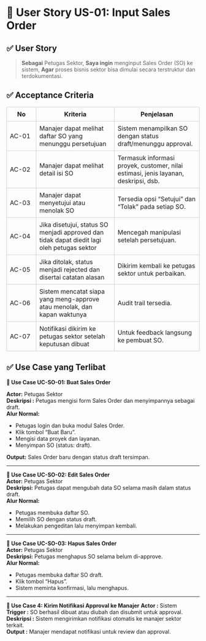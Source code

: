 # 🎯 User Story US-01: Input Sales Order
## ✅ User Story
> **Sebagai** Petugas Sektor,
**Saya ingin** menginput Sales Order (SO) ke sistem,
**Agar** proses bisnis sektor bisa dimulai secara terstruktur dan terdokumentasi.

## ✅ Acceptance Criteria
<table style="width: 100%; border-collapse: collapse;">
  <thead>
    <tr>
      <th style="width: 60px; border: 1px solid #ccc; padding: 8px;">No</th>
      <th style="border: 1px solid #ccc; padding: 8px;">Kriteria</th>
      <th style="border: 1px solid #ccc; padding: 8px;">Penjelasan</th>
    </tr>
  </thead>
  <tbody>
    <tr>
      <td style="border: 1px solid #ccc; padding: 8px;">AC-01</td>
      <td style="border: 1px solid #ccc; padding: 8px;">Manajer dapat melihat daftar SO yang menunggu persetujuan</td>
      <td style="border: 1px solid #ccc; padding: 8px;">Sistem menampilkan SO dengan status draft/menunggu approval.</td>
    </tr>
    <tr>
      <td style="border: 1px solid #ccc; padding: 8px;">AC-02</td>
      <td style="border: 1px solid #ccc; padding: 8px;">Manajer dapat melihat detail isi SO</td>
      <td style="border: 1px solid #ccc; padding: 8px;">Termasuk informasi proyek, customer, nilai estimasi, jenis layanan, deskripsi, dsb.</td>
    </tr>
    <tr>
      <td style="border: 1px solid #ccc; padding: 8px;">AC-03</td>
      <td style="border: 1px solid #ccc; padding: 8px;">Manajer dapat menyetujui atau menolak SO</td>
      <td style="border: 1px solid #ccc; padding: 8px;">Tersedia opsi “Setujui” dan “Tolak” pada setiap SO.</td>
    </tr>
    <tr>
      <td style="border: 1px solid #ccc; padding: 8px;">AC-04</td>
      <td style="border: 1px solid #ccc; padding: 8px;">Jika disetujui, status SO menjadi approved dan tidak dapat diedit lagi oleh petugas sektor</td>
      <td style="border: 1px solid #ccc; padding: 8px;">Mencegah manipulasi setelah persetujuan.</td>
    </tr>
    <tr>
      <td style="border: 1px solid #ccc; padding: 8px;">AC-05</td>
      <td style="border: 1px solid #ccc; padding: 8px;">Jika ditolak, status menjadi rejected dan disertai catatan alasan</td>
      <td style="border: 1px solid #ccc; padding: 8px;">Dikirim kembali ke petugas sektor untuk perbaikan.</td>
    </tr>
    <tr>
      <td style="border: 1px solid #ccc; padding: 8px;">AC-06</td>
      <td style="border: 1px solid #ccc; padding: 8px;">Sistem mencatat siapa yang meng-approve atau menolak, dan kapan waktunya</td>
      <td style="border: 1px solid #ccc; padding: 8px;">Audit trail tersedia.</td>
    </tr>
    <tr>
      <td style="border: 1px solid #ccc; padding: 8px;">AC-07</td>
      <td style="border: 1px solid #ccc; padding: 8px;">Notifikasi dikirim ke petugas sektor setelah keputusan dibuat</td>
      <td style="border: 1px solid #ccc; padding: 8px;">Untuk feedback langsung ke pembuat SO.</td>
    </tr>
  </tbody>
</table>

## ✅ Use Case yang Terlibat 

**🔹 Use Case UC-SO-01: Buat Sales Order**

**Actor:** Petugas Sektor  
**Deskripsi :** Petugas mengisi form Sales Order dan menyimpannya sebagai draft.  
**Alur Normal:**  
- Petugas login dan buka modul Sales Order.
- Klik tombol “Buat Baru”.
- Mengisi data proyek dan layanan.
- Menyimpan SO (status: draft).

**Output:** Sales Order baru dengan status draft tersimpan.
<hr>

**🔹 Use Case UC-SO-02: Edit Sales Order**  
**Actor:** Petugas Sektor  
**Deskripsi:** Petugas dapat mengubah data SO selama masih dalam status draft.  
**Alur Normal:**
- Petugas membuka daftar SO.
- Memilih SO dengan status draft.
- Melakukan pengeditan lalu menyimpan kembali.
<hr>

**🔹 Use Case UC-SO-03: Hapus Sales Order**  
**Actor:** Petugas Sektor  
**Deskripsi:** Petugas menghapus SO selama belum di-approve.  
**Alur Normal:**
- Petugas membuka daftar SO draft.
- Klik tombol “Hapus”.
- Sistem meminta konfirmasi, lalu menghapus.
<hr>

**🔹 Use Case 4: Kirim Notifikasi Approval ke Manajer**
**Actor :** Sistem  
**Trigger :** SO berhasil dibuat atau diubah dan disubmit untuk approval.  
**Deskripsi :** Sistem mengirimkan notifikasi otomatis ke manajer sektor terkait.  
**Output :** Manajer mendapat notifikasi untuk review dan approval.  
